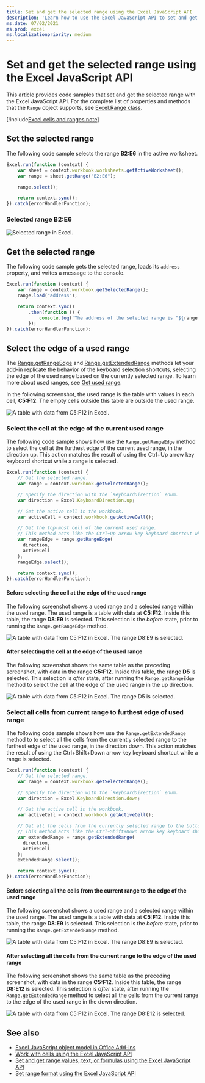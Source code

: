 ```yaml
---
title: Set and get the selected range using the Excel JavaScript API
description: 'Learn how to use the Excel JavaScript API to set and get the selected range using the Excel JavaScript API.'
ms.date: 07/02/2021
ms.prod: excel
ms.localizationpriority: medium
---
```


# Set and get the selected range using the Excel JavaScript API

This article provides code samples that set and get the selected range with the Excel JavaScript API. For the complete list of properties and methods that the `Range` object supports, see [Excel.Range class](/javascript/api/excel/excel.range).

[!include[Excel cells and ranges note](../includes/note-excel-cells-and-ranges.md)]

## Set the selected range

The following code sample selects the range **B2:E6** in the active worksheet.

```js
Excel.run(function (context) {
    var sheet = context.workbook.worksheets.getActiveWorksheet();
    var range = sheet.getRange("B2:E6");

    range.select();

    return context.sync();
}).catch(errorHandlerFunction);
```

### Selected range B2:E6

![Selected range in Excel.](../images/excel-ranges-set-selection.png)

## Get the selected range

The following code sample gets the selected range, loads its `address` property, and writes a message to the console.

```js
Excel.run(function (context) {
    var range = context.workbook.getSelectedRange();
    range.load("address");

    return context.sync()
        .then(function () {
            console.log(`The address of the selected range is "${range.address}"`);
        });
}).catch(errorHandlerFunction);
```

## Select the edge of a used range

The [Range.getRangeEdge](/javascript/api/excel/range#excel-excel-range-getRangeEdge-member(1)) and [Range.getExtendedRange](/javascript/api/excel/range#excel-excel-range-getExtendedRange-member(1)) methods let your add-in replicate the behavior of the keyboard selection shortcuts, selecting the edge of the used range based on the currently selected range. To learn more about used ranges, see [Get used range](excel-add-ins-ranges-get.md#get-used-range).

In the following screenshot, the used range is the table with values in each cell, **C5:F12**. The empty cells outside this table are outside the used range.

![A table with data from C5:F12 in Excel.](../images/excel-ranges-used-range.png)

### Select the cell at the edge of the current used range

The following code sample shows how use the `Range.getRangeEdge` method to select the cell at the furthest edge of the current used range, in the direction up. This action matches the result of using the Ctrl+Up arrow key keyboard shortcut while a range is selected.

```js
Excel.run(function (context) {
    // Get the selected range.
    var range = context.workbook.getSelectedRange();

    // Specify the direction with the `KeyboardDirection` enum.
    var direction = Excel.KeyboardDirection.up;

    // Get the active cell in the workbook.
    var activeCell = context.workbook.getActiveCell();

    // Get the top-most cell of the current used range.
    // This method acts like the Ctrl+Up arrow key keyboard shortcut while a range is selected.
    var rangeEdge = range.getRangeEdge(
      direction,
      activeCell
    );
    rangeEdge.select();

    return context.sync();
}).catch(errorHandlerFunction);
```

#### Before selecting the cell at the edge of the used range

The following screenshot shows a used range and a selected range within the used range. The used range is a table with data at **C5:F12**. Inside this table, the range **D8:E9** is selected. This selection is the *before* state, prior to running the `Range.getRangeEdge` method.

![A table with data from C5:F12 in Excel. The range D8:E9 is selected.](../images/excel-ranges-used-range-d8-e9.png)

#### After selecting the cell at the edge of the used range

The following screenshot shows the same table as the preceding screenshot, with data in the range **C5:F12**. Inside this table, the range **D5** is selected. This selection is *after* state, after running the `Range.getRangeEdge` method to select the cell at the edge of the used range in the up direction.

![A table with data from C5:F12 in Excel. The range D5 is selected.](../images/excel-ranges-used-range-d5.png)

### Select all cells from current range to furthest edge of used range

The following code sample shows how use the `Range.getExtendedRange` method to to select all the cells from the currently selected range to the furthest edge of the used range, in the direction down. This action matches the result of using the Ctrl+Shift+Down arrow key keyboard shortcut while a range is selected.

```js
Excel.run(function (context) {
    // Get the selected range.
    var range = context.workbook.getSelectedRange();

    // Specify the direction with the `KeyboardDirection` enum.
    var direction = Excel.KeyboardDirection.down;

    // Get the active cell in the workbook.
    var activeCell = context.workbook.getActiveCell();

    // Get all the cells from the currently selected range to the bottom-most edge of the used range.
    // This method acts like the Ctrl+Shift+Down arrow key keyboard shortcut while a range is selected.
    var extendedRange = range.getExtendedRange(
      direction,
      activeCell
    );
    extendedRange.select();

    return context.sync();
}).catch(errorHandlerFunction);
```

#### Before selecting all the cells from the current range to the edge of the used range

The following screenshot shows a used range and a selected range within the used range. The used range is a table with data at **C5:F12**. Inside this table, the range **D8:E9** is selected. This selection is the *before* state, prior to running the `Range.getExtendedRange` method.

![A table with data from C5:F12 in Excel. The range D8:E9 is selected.](../images/excel-ranges-used-range-d8-e9.png)

#### After selecting all the cells from the current range to the edge of the used range

The following screenshot shows the same table as the preceding screenshot, with data in the range **C5:F12**. Inside this table, the range **D8:E12** is selected. This selection is *after* state, after running the `Range.getExtendedRange` method to select all the cells from the current range to the edge of the used range in the down direction.

![A table with data from C5:F12 in Excel. The range D8:E12 is selected.](../images/excel-ranges-used-range-d8-e12.png)

## See also

- [Excel JavaScript object model in Office Add-ins](excel-add-ins-core-concepts.md)
- [Work with cells using the Excel JavaScript API](excel-add-ins-cells.md)
- [Set and get range values, text, or formulas using the Excel JavaScript API](excel-add-ins-ranges-set-get-values.md)
- [Set range format using the Excel JavaScript API](excel-add-ins-ranges-set-format.md)
